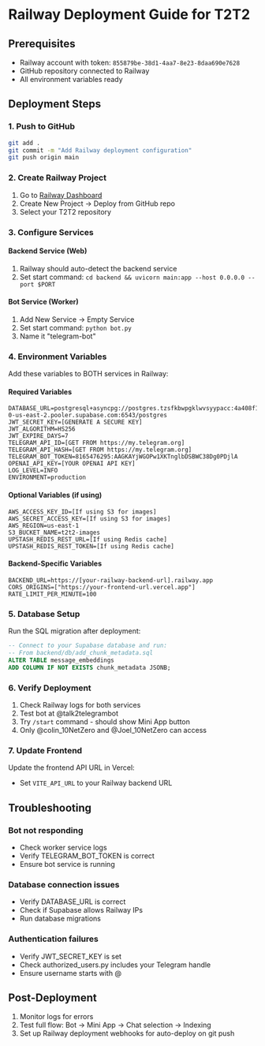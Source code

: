 # Railway Deployment Guide for T2T2

## Prerequisites
- Railway account with token: `855879be-38d1-4aa7-8e23-8daa690e7628`
- GitHub repository connected to Railway
- All environment variables ready

## Deployment Steps

### 1. Push to GitHub
```bash
git add .
git commit -m "Add Railway deployment configuration"
git push origin main
```

### 2. Create Railway Project
1. Go to [Railway Dashboard](https://railway.app/dashboard)
2. Create New Project → Deploy from GitHub repo
3. Select your T2T2 repository

### 3. Configure Services

#### Backend Service (Web)
1. Railway should auto-detect the backend service
2. Set start command: `cd backend && uvicorn main:app --host 0.0.0.0 --port $PORT`

#### Bot Service (Worker)
1. Add New Service → Empty Service
2. Set start command: `python bot.py`
3. Name it "telegram-bot"

### 4. Environment Variables

Add these variables to BOTH services in Railway:

#### Required Variables
```
DATABASE_URL=postgresql+asyncpg://postgres.tzsfkbwpgklwvsyypacc:4a408f14ffbb759f67ab105763b426c35d714075d20cf95137e4ba92ae355ff0@aws-0-us-east-2.pooler.supabase.com:6543/postgres
JWT_SECRET_KEY=[GENERATE A SECURE KEY]
JWT_ALGORITHM=HS256
JWT_EXPIRE_DAYS=7
TELEGRAM_API_ID=[GET FROM https://my.telegram.org]
TELEGRAM_API_HASH=[GET FROM https://my.telegram.org]
TELEGRAM_BOT_TOKEN=8165476295:AAGKAYjWGOPw1XKTnglbDSBWC38Dg0PDjlA
OPENAI_API_KEY=[YOUR OPENAI API KEY]
LOG_LEVEL=INFO
ENVIRONMENT=production
```

#### Optional Variables (if using)
```
AWS_ACCESS_KEY_ID=[If using S3 for images]
AWS_SECRET_ACCESS_KEY=[If using S3 for images]
AWS_REGION=us-east-1
S3_BUCKET_NAME=t2t2-images
UPSTASH_REDIS_REST_URL=[If using Redis cache]
UPSTASH_REDIS_REST_TOKEN=[If using Redis cache]
```

#### Backend-Specific Variables
```
BACKEND_URL=https://[your-railway-backend-url].railway.app
CORS_ORIGINS=["https://your-frontend-url.vercel.app"]
RATE_LIMIT_PER_MINUTE=100
```

### 5. Database Setup
Run the SQL migration after deployment:
```sql
-- Connect to your Supabase database and run:
-- From backend/db/add_chunk_metadata.sql
ALTER TABLE message_embeddings
ADD COLUMN IF NOT EXISTS chunk_metadata JSONB;
```

### 6. Verify Deployment
1. Check Railway logs for both services
2. Test bot at @talk2telegrambot
3. Try `/start` command - should show Mini App button
4. Only @colin_10NetZero and @Joel_10NetZero can access

### 7. Update Frontend
Update the frontend API URL in Vercel:
- Set `VITE_API_URL` to your Railway backend URL

## Troubleshooting

### Bot not responding
- Check worker service logs
- Verify TELEGRAM_BOT_TOKEN is correct
- Ensure bot service is running

### Database connection issues
- Verify DATABASE_URL is correct
- Check if Supabase allows Railway IPs
- Run database migrations

### Authentication failures
- Verify JWT_SECRET_KEY is set
- Check authorized_users.py includes your Telegram handle
- Ensure username starts with @

## Post-Deployment

1. Monitor logs for errors
2. Test full flow: Bot → Mini App → Chat selection → Indexing
3. Set up Railway deployment webhooks for auto-deploy on git push